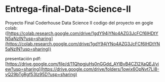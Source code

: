# Entrega-final-Data-Science-II
Proyecto Final Coderhouse Data Science II
codigo del proyecto en gogle colab: 
([https://colab.research.google.com/drive/1gdY94jYNo4AZG3JcFCf6lHDtYN5aNzIN?usp=sharing](https://colab.research.google.com/drive/1gdY94jYNo4AZG3JcFCf6lHDtYN5aNzIN?usp=sharing))

presentación pdf: [https://drive.google.com/file/d/11QhpgjuHs0nGGdd_AYlBvB4CZI2XaQEJ/view?usp=sharing](https://drive.google.com/drive/folders/1owix6OpNvt7LI8-vQ29bTgRgf53Iz95D?usp=sharing)
